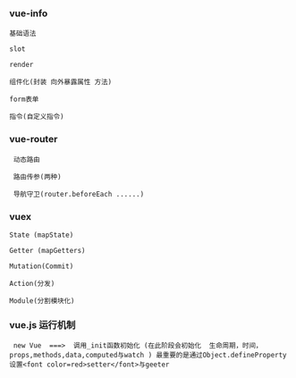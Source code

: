 ### vue-info
    
    基础语法

    slot

    render 

    组件化(封装 向外暴露属性 方法)

    form表单

    指令(自定义指令)


###  vue-router
     
     动态路由

     路由传参(两种)
     
     导航守卫(router.beforeEach ......)


### vuex

    State (mapState)

    Getter (mapGetters)

    Mutation(Commit)

    Action(分发)

    Module(分割模块化)




###  vue.js 运行机制

     new Vue  ===>  调用_init函数初始化 (在此阶段会初始化  生命周期，时间，props,methods,data,computed与watch ) 最重要的是通过Object.defineProperty 设置<font color=red>setter</font>与geeter 

    



     